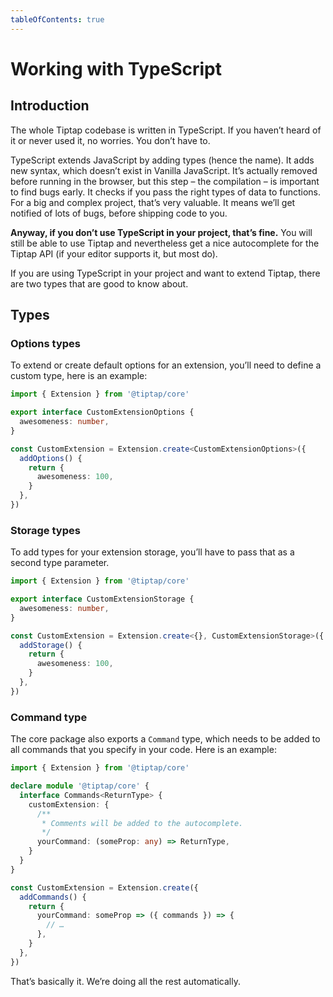 ```yaml
---
tableOfContents: true
---
```


# Working with TypeScript

## Introduction
The whole Tiptap codebase is written in TypeScript. If you haven’t heard of it or never used it, no worries. You don’t have to.

TypeScript extends JavaScript by adding types (hence the name). It adds new syntax, which doesn’t exist in Vanilla JavaScript. It’s actually removed before running in the browser, but this step – the compilation – is important to find bugs early. It checks if you pass the right types of data to functions. For a big and complex project, that’s very valuable. It means we’ll get notified of lots of bugs, before shipping code to you.

**Anyway, if you don’t use TypeScript in your project, that’s fine.** You will still be able to use Tiptap and nevertheless get a nice autocomplete for the Tiptap API (if your editor supports it, but most do).

If you are using TypeScript in your project and want to extend Tiptap, there are two types that are good to know about.

## Types

### Options types
To extend or create default options for an extension, you’ll need to define a custom type, here is an example:

```ts
import { Extension } from '@tiptap/core'

export interface CustomExtensionOptions {
  awesomeness: number,
}

const CustomExtension = Extension.create<CustomExtensionOptions>({
  addOptions() {
    return {
      awesomeness: 100,
    }
  },
})
```

### Storage types
To add types for your extension storage, you’ll have to pass that as a second type parameter.

```ts
import { Extension } from '@tiptap/core'

export interface CustomExtensionStorage {
  awesomeness: number,
}

const CustomExtension = Extension.create<{}, CustomExtensionStorage>({
  addStorage() {
    return {
      awesomeness: 100,
    }
  },
})
```

### Command type
The core package also exports a `Command` type, which needs to be added to all commands that you specify in your code. Here is an example:

```ts
import { Extension } from '@tiptap/core'

declare module '@tiptap/core' {
  interface Commands<ReturnType> {
    customExtension: {
      /**
       * Comments will be added to the autocomplete.
       */
      yourCommand: (someProp: any) => ReturnType,
    }
  }
}

const CustomExtension = Extension.create({
  addCommands() {
    return {
      yourCommand: someProp => ({ commands }) => {
        // …
      },
    }
  },
})
```

That’s basically it. We’re doing all the rest automatically.

